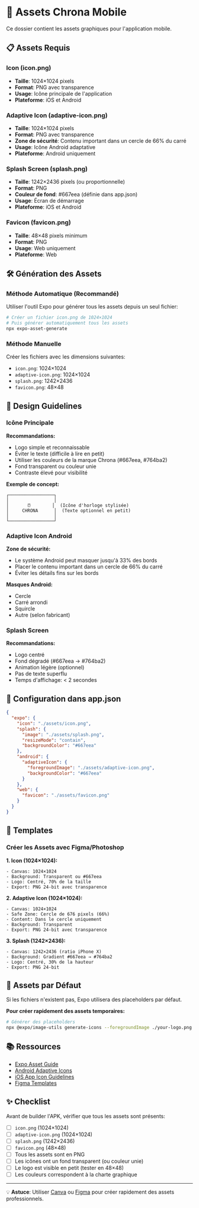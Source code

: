 # 🎨 Assets Chrona Mobile

Ce dossier contient les assets graphiques pour l'application mobile.

## 📋 Assets Requis

### Icon (icon.png)
- **Taille**: 1024×1024 pixels
- **Format**: PNG avec transparence
- **Usage**: Icône principale de l'application
- **Plateforme**: iOS et Android

### Adaptive Icon (adaptive-icon.png)
- **Taille**: 1024×1024 pixels
- **Format**: PNG avec transparence
- **Zone de sécurité**: Contenu important dans un cercle de 66% du carré
- **Usage**: Icône Android adaptative
- **Plateforme**: Android uniquement

### Splash Screen (splash.png)
- **Taille**: 1242×2436 pixels (ou proportionnelle)
- **Format**: PNG
- **Couleur de fond**: #667eea (définie dans app.json)
- **Usage**: Écran de démarrage
- **Plateforme**: iOS et Android

### Favicon (favicon.png)
- **Taille**: 48×48 pixels minimum
- **Format**: PNG
- **Usage**: Web uniquement
- **Plateforme**: Web

## 🛠️ Génération des Assets

### Méthode Automatique (Recommandé)

Utiliser l'outil Expo pour générer tous les assets depuis un seul fichier:

```bash
# Créer un fichier icon.png de 1024×1024
# Puis générer automatiquement tous les assets
npx expo-asset-generate
```

### Méthode Manuelle

Créer les fichiers avec les dimensions suivantes:

- `icon.png`: 1024×1024
- `adaptive-icon.png`: 1024×1024
- `splash.png`: 1242×2436
- `favicon.png`: 48×48

## 🎨 Design Guidelines

### Icône Principale

**Recommandations:**
- Logo simple et reconnaissable
- Éviter le texte (difficile à lire en petit)
- Utiliser les couleurs de la marque Chrona (#667eea, #764ba2)
- Fond transparent ou couleur unie
- Contraste élevé pour visibilité

**Exemple de concept:**
```
┌─────────────────┐
│                 │
│       ⏰        │  (Icône d'horloge stylisée)
│     CHRONA      │  (Texte optionnel en petit)
│                 │
└─────────────────┘
```

### Adaptive Icon Android

**Zone de sécurité:**
- Le système Android peut masquer jusqu'à 33% des bords
- Placer le contenu important dans un cercle de 66% du carré
- Éviter les détails fins sur les bords

**Masques Android:**
- Cercle
- Carré arrondi
- Squircle
- Autre (selon fabricant)

### Splash Screen

**Recommandations:**
- Logo centré
- Fond dégradé (#667eea → #764ba2)
- Animation légère (optionnel)
- Pas de texte superflu
- Temps d'affichage: < 2 secondes

## 🔧 Configuration dans app.json

```json
{
  "expo": {
    "icon": "./assets/icon.png",
    "splash": {
      "image": "./assets/splash.png",
      "resizeMode": "contain",
      "backgroundColor": "#667eea"
    },
    "android": {
      "adaptiveIcon": {
        "foregroundImage": "./assets/adaptive-icon.png",
        "backgroundColor": "#667eea"
      }
    },
    "web": {
      "favicon": "./assets/favicon.png"
    }
  }
}
```

## 📐 Templates

### Créer les Assets avec Figma/Photoshop

**1. Icon (1024×1024):**
```
- Canvas: 1024×1024
- Background: Transparent ou #667eea
- Logo: Centré, 70% de la taille
- Export: PNG 24-bit avec transparence
```

**2. Adaptive Icon (1024×1024):**
```
- Canvas: 1024×1024
- Safe Zone: Cercle de 676 pixels (66%)
- Content: Dans le cercle uniquement
- Background: Transparent
- Export: PNG 24-bit avec transparence
```

**3. Splash (1242×2436):**
```
- Canvas: 1242×2436 (ratio iPhone X)
- Background: Gradient #667eea → #764ba2
- Logo: Centré, 30% de la hauteur
- Export: PNG 24-bit
```

## 🎯 Assets par Défaut

Si les fichiers n'existent pas, Expo utilisera des placeholders par défaut.

**Pour créer rapidement des assets temporaires:**

```bash
# Générer des placeholders
npx @expo/image-utils generate-icons --foregroundImage ./your-logo.png
```

## 📚 Ressources

- [Expo Asset Guide](https://docs.expo.dev/guides/app-icons/)
- [Android Adaptive Icons](https://developer.android.com/guide/practices/ui_guidelines/icon_design_adaptive)
- [iOS App Icon Guidelines](https://developer.apple.com/design/human-interface-guidelines/app-icons)
- [Figma Templates](https://www.figma.com/community/file/1234567890/expo-app-assets)

## ✨ Checklist

Avant de builder l'APK, vérifier que tous les assets sont présents:

- [ ] `icon.png` (1024×1024)
- [ ] `adaptive-icon.png` (1024×1024)
- [ ] `splash.png` (1242×2436)
- [ ] `favicon.png` (48×48)
- [ ] Tous les assets sont en PNG
- [ ] Les icônes ont un fond transparent (ou couleur unie)
- [ ] Le logo est visible en petit (tester en 48×48)
- [ ] Les couleurs correspondent à la charte graphique

---

💡 **Astuce**: Utiliser [Canva](https://www.canva.com) ou [Figma](https://www.figma.com) pour créer rapidement des assets professionnels.

